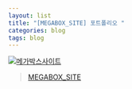```yaml
---
layout: list
title: "[MEGABOX_SITE] 포트폴리오 "
categories: blog
tags: blog
---
```



[![메가박스사이트](http://raw.githubusercontent.com/sungmin414/sungmin414.github.io/master/portfolio/img/megabox.png)](http://sungmin415.dothome.co.kr/mega/index.html)

> [MEGABOX_SITE](http://sungmin415.dothome.co.kr/mega/index.html)
